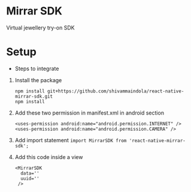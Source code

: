 # Mirrar SDK
Virtual jewellery try-on SDK

# Setup

- Steps to integrate

1. Install the package 
      ```
      npm install git+https://github.com/shivammaindola/react-native-mirrar-sdk.git
      npm install
      ```

2.       
    Add these two permission in manifest.xml in android section
    ```
    <uses-permission android:name="android.permission.INTERNET" />
    <uses-permission android:name="android.permission.CAMERA" />
    ```

3. Add import statement
 	```import MirrarSDK from 'react-native-mirrar-sdk';```

5. Add this code inside a view 

       <MirrarSDK
         data=''
         uuid=''
        />


